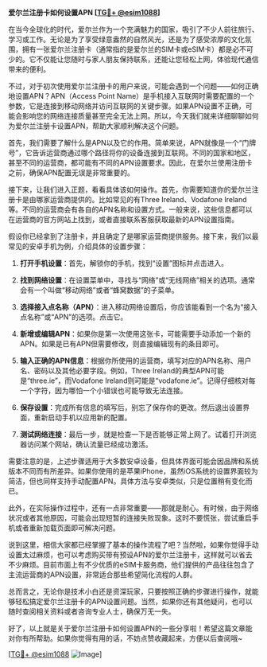 **爱尔兰注册卡如何设置APN [[TG💪+ @esim1088](https://t.me/s/esim1088)]**

在当今全球化的时代，爱尔兰作为一个充满魅力的国家，吸引了不少人前往旅行、学习或工作。无论是为了享受绿意盎然的自然风光，还是为了感受浓厚的文化氛围，拥有一张爱尔兰注册卡（通常指的是爱尔兰的SIM卡或eSIM卡）都是必不可少的。它不仅能让您随时与家人朋友保持联系，还能让您轻松上网，体验现代通信带来的便利。

不过，对于初次使用爱尔兰注册卡的用户来说，可能会遇到一个问题——如何正确地设置APN？APN（Access Point Name）是手机接入互联网时需要配置的一个参数，它是连接到移动网络并访问互联网的关键步骤。如果APN设置不正确，可能会影响您的网络连接质量甚至完全无法上网。所以，今天我们就来详细聊聊如何为爱尔兰注册卡设置APN，帮助大家顺利解决这个问题。

首先，我们需要了解什么是APN以及它的作用。简单来说，APN就像是一个“门牌号”，它告诉运营商通过哪个路径将你的设备连接到互联网。不同的国家和地区，甚至不同的运营商，都可能有不同的APN设置要求。因此，在爱尔兰使用注册卡之前，确保APN配置无误是非常重要的。

接下来，让我们进入正题，看看具体该如何操作。首先，你需要知道你的爱尔兰注册卡是由哪家运营商提供的。比如常见的有Three Ireland、Vodafone Ireland等。不同的运营商会有各自的APN名称和设置方式。一般来说，这些信息都可以在运营商的官方网站上找到，或者直接联系客服获取最新的APN设置指南。

假设你已经拿到了注册卡，并且确定了是哪家运营商提供服务。接下来，我们以最常见的安卓手机为例，介绍具体的设置步骤：

1. **打开手机设置**：首先，解锁你的手机，找到“设置”图标并点击进入。
   
2. **找到网络设置**：在设置菜单中，寻找与“网络”或“无线网络”相关的选项。通常会有一个叫做“移动网络”或者“蜂窝数据”的子菜单。

3. **选择接入点名称（APN）**：进入移动网络设置后，你应该能看到一个名为“接入点名称”或“APN”的选项。点击它。

4. **新增或编辑APN**：如果你是第一次使用这张卡，可能需要手动添加一个新的APN。如果是已有APN但需要修改，则直接编辑现有的条目即可。

5. **输入正确的APN信息**：根据你所使用的运营商，填写对应的APN名称、用户名、密码以及其他必要字段。例如，Three Ireland的典型APN可能是“three.ie”，而Vodafone Ireland则可能是“vodafone.ie”。记得仔细核对每一个字符，因为哪怕一个小错误也可能导致无法连接。

6. **保存设置**：完成所有信息的填写后，别忘了保存你的更改。然后退出设置界面，重新启动手机以应用新的配置。

7. **测试网络连接**：最后一步，就是检查一下是否能够正常上网了。试着打开浏览器访问某个网站，确认流量已经成功激活。

需要注意的是，上述步骤适用于大多数安卓设备，但具体界面可能会因品牌和系统版本不同而有所差异。如果你使用的是苹果iPhone，虽然iOS系统的设置界面较为简洁，但也同样支持手动配置APN。具体方法与安卓类似，只是位置稍有变化而已。

此外，在实际操作过程中，还有一点非常重要——那就是耐心。有时候，由于网络状况或者其他原因，可能会出现短暂的连接失败现象。这时不要慌张，尝试重启手机或者重新加载页面即可解决问题。

说到这里，相信大家都已经掌握了基本的操作流程了吧？当然啦，如果你觉得手动设置太过麻烦，也可以考虑购买带有预设APN的爱尔兰注册卡，这样就可以省去不少麻烦。目前市面上有不少优质的eSIM卡服务商，他们提供的产品往往包含了主流运营商的APN设置，非常适合那些希望简化流程的人群。

总而言之，无论你是技术小白还是资深玩家，只要按照正确的步骤进行操作，就能够轻松搞定爱尔兰注册卡的APN设置问题。当然，如果你还有其他疑问，也可以随时查阅相关资料或者咨询专业人士，确保万无一失。

好了，以上就是关于爱尔兰注册卡如何设置APN的一些分享啦！希望这篇文章能对你有所帮助。如果你觉得有用的话，不妨点赞收藏起来，方便以后查阅哦~

[[TG💪+ @esim1088](https://t.me/s/esim1088) ![Image](https://i.postimg.cc/4NQfJmqS/Snipaste-2025-05-13-00-14-12.png)]